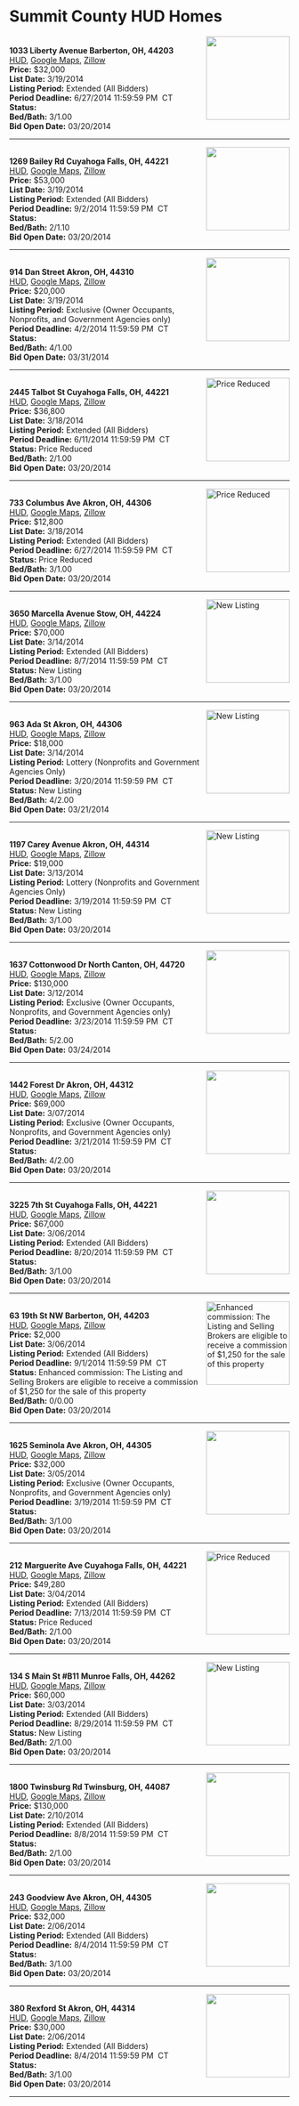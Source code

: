 # Summit County HUD Homes

[<img alt="" src="https://www.hudhomestore.com/pages/ImageShow.aspx?Case=412-558440" align="right" style="height:150px;">](http://www.hudhomestore.com/Listing/PropertyDetails.aspx?caseNumber=412-558440)  
**1033 Liberty Avenue Barberton, OH, 44203**  
[HUD](http://www.hudhomestore.com/Listing/PropertyDetails.aspx?caseNumber=412-558440), [Google Maps](http://maps.google.com/maps?q=1033+Liberty+Avenue+Barberton%2C+OH%2C+44203), [Zillow](http://www.zillow.com/homes/1033+Liberty+Avenue+Barberton%2C+OH%2C+44203/)  
**Price:** $32,000  
**List Date:** 3/19/2014  
**Listing Period:** Extended (All Bidders)  
**Period Deadline:** 6/27/2014 11:59:59 PM  CT  
**Status:**   
**Bed/Bath:** 3/1.00  
**Bid Open Date:** 03/20/2014

***

[<img alt="" src="https://www.hudhomestore.com/pages/ImageShow.aspx?Case=412-436171" align="right" style="height:150px;">](http://www.hudhomestore.com/Listing/PropertyDetails.aspx?caseNumber=412-436171)  
**1269 Bailey Rd Cuyahoga Falls, OH, 44221**  
[HUD](http://www.hudhomestore.com/Listing/PropertyDetails.aspx?caseNumber=412-436171), [Google Maps](http://maps.google.com/maps?q=1269+Bailey+Rd+Cuyahoga+Falls%2C+OH%2C+44221), [Zillow](http://www.zillow.com/homes/1269+Bailey+Rd+Cuyahoga+Falls%2C+OH%2C+44221/)  
**Price:** $53,000  
**List Date:** 3/19/2014  
**Listing Period:** Extended (All Bidders)  
**Period Deadline:** 9/2/2014 11:59:59 PM  CT  
**Status:**   
**Bed/Bath:** 2/1.10  
**Bid Open Date:** 03/20/2014

***

[<img alt="" src="https://www.hudhomestore.com/pages/ImageShow.aspx?Case=412-420257" align="right" style="height:150px;">](http://www.hudhomestore.com/Listing/PropertyDetails.aspx?caseNumber=412-420257)  
**914 Dan Street Akron, OH, 44310**  
[HUD](http://www.hudhomestore.com/Listing/PropertyDetails.aspx?caseNumber=412-420257), [Google Maps](http://maps.google.com/maps?q=914+Dan+Street+Akron%2C+OH%2C+44310), [Zillow](http://www.zillow.com/homes/914+Dan+Street+Akron%2C+OH%2C+44310/)  
**Price:** $20,000  
**List Date:** 3/19/2014  
**Listing Period:** Exclusive (Owner Occupants, Nonprofits, and Government Agencies only)  
**Period Deadline:** 4/2/2014 11:59:59 PM  CT  
**Status:**   
**Bed/Bath:** 4/1.00  
**Bid Open Date:** 03/31/2014

***

[<img alt="Price Reduced" src="https://www.hudhomestore.com/pages/ImageShow.aspx?Case=412-568622" align="right" style="height:150px;">](http://www.hudhomestore.com/Listing/PropertyDetails.aspx?caseNumber=412-568622)  
**2445 Talbot St Cuyahoga Falls, OH, 44221**  
[HUD](http://www.hudhomestore.com/Listing/PropertyDetails.aspx?caseNumber=412-568622), [Google Maps](http://maps.google.com/maps?q=2445+Talbot+St+Cuyahoga+Falls%2C+OH%2C+44221), [Zillow](http://www.zillow.com/homes/2445+Talbot+St+Cuyahoga+Falls%2C+OH%2C+44221/)  
**Price:** $36,800  
**List Date:** 3/18/2014  
**Listing Period:** Extended (All Bidders)  
**Period Deadline:** 6/11/2014 11:59:59 PM  CT  
**Status:** Price Reduced  
**Bed/Bath:** 2/1.00  
**Bid Open Date:** 03/20/2014

***

[<img alt="Price Reduced" src="https://www.hudhomestore.com/pages/ImageShow.aspx?Case=412-442922" align="right" style="height:150px;">](http://www.hudhomestore.com/Listing/PropertyDetails.aspx?caseNumber=412-442922)  
**733 Columbus Ave Akron, OH, 44306**  
[HUD](http://www.hudhomestore.com/Listing/PropertyDetails.aspx?caseNumber=412-442922), [Google Maps](http://maps.google.com/maps?q=733+Columbus+Ave+Akron%2C+OH%2C+44306), [Zillow](http://www.zillow.com/homes/733+Columbus+Ave+Akron%2C+OH%2C+44306/)  
**Price:** $12,800  
**List Date:** 3/18/2014  
**Listing Period:** Extended (All Bidders)  
**Period Deadline:** 6/27/2014 11:59:59 PM  CT  
**Status:** Price Reduced  
**Bed/Bath:** 3/1.00  
**Bid Open Date:** 03/20/2014

***

[<img alt="New Listing" src="https://www.hudhomestore.com/pages/ImageShow.aspx?Case=412-572524" align="right" style="height:150px;">](http://www.hudhomestore.com/Listing/PropertyDetails.aspx?caseNumber=412-572524)  
**3650 Marcella Avenue Stow, OH, 44224**  
[HUD](http://www.hudhomestore.com/Listing/PropertyDetails.aspx?caseNumber=412-572524), [Google Maps](http://maps.google.com/maps?q=3650+Marcella+Avenue+Stow%2C+OH%2C+44224), [Zillow](http://www.zillow.com/homes/3650+Marcella+Avenue+Stow%2C+OH%2C+44224/)  
**Price:** $70,000  
**List Date:** 3/14/2014  
**Listing Period:** Extended (All Bidders)  
**Period Deadline:** 8/7/2014 11:59:59 PM  CT  
**Status:** New Listing  
**Bed/Bath:** 3/1.00  
**Bid Open Date:** 03/20/2014

***

[<img alt="New Listing" src="https://www.hudhomestore.com/pages/ImageShow.aspx?Case=412-488809" align="right" style="height:150px;">](http://www.hudhomestore.com/Listing/PropertyDetails.aspx?caseNumber=412-488809)  
**963 Ada St Akron, OH, 44306**  
[HUD](http://www.hudhomestore.com/Listing/PropertyDetails.aspx?caseNumber=412-488809), [Google Maps](http://maps.google.com/maps?q=963+Ada+St+Akron%2C+OH%2C+44306), [Zillow](http://www.zillow.com/homes/963+Ada+St+Akron%2C+OH%2C+44306/)  
**Price:** $18,000  
**List Date:** 3/14/2014  
**Listing Period:** Lottery (Nonprofits and Government Agencies Only)  
**Period Deadline:** 3/20/2014 11:59:59 PM  CT  
**Status:** New Listing  
**Bed/Bath:** 4/2.00  
**Bid Open Date:** 03/21/2014

***

[<img alt="New Listing" src="https://www.hudhomestore.com/pages/ImageShow.aspx?Case=412-446299" align="right" style="height:150px;">](http://www.hudhomestore.com/Listing/PropertyDetails.aspx?caseNumber=412-446299)  
**1197 Carey Avenue Akron, OH, 44314**  
[HUD](http://www.hudhomestore.com/Listing/PropertyDetails.aspx?caseNumber=412-446299), [Google Maps](http://maps.google.com/maps?q=1197+Carey+Avenue+Akron%2C+OH%2C+44314), [Zillow](http://www.zillow.com/homes/1197+Carey+Avenue+Akron%2C+OH%2C+44314/)  
**Price:** $19,000  
**List Date:** 3/13/2014  
**Listing Period:** Lottery (Nonprofits and Government Agencies Only)  
**Period Deadline:** 3/19/2014 11:59:59 PM  CT  
**Status:** New Listing  
**Bed/Bath:** 3/1.00  
**Bid Open Date:** 03/20/2014

***

[<img alt="" src="https://www.hudhomestore.com/pages/ImageShow.aspx?Case=412-550201" align="right" style="height:150px;">](http://www.hudhomestore.com/Listing/PropertyDetails.aspx?caseNumber=412-550201)  
**1637 Cottonwood Dr North Canton, OH, 44720**  
[HUD](http://www.hudhomestore.com/Listing/PropertyDetails.aspx?caseNumber=412-550201), [Google Maps](http://maps.google.com/maps?q=1637+Cottonwood+Dr+North+Canton%2C+OH%2C+44720), [Zillow](http://www.zillow.com/homes/1637+Cottonwood+Dr+North+Canton%2C+OH%2C+44720/)  
**Price:** $130,000  
**List Date:** 3/12/2014  
**Listing Period:** Exclusive (Owner Occupants, Nonprofits, and Government Agencies only)  
**Period Deadline:** 3/23/2014 11:59:59 PM  CT  
**Status:**   
**Bed/Bath:** 5/2.00  
**Bid Open Date:** 03/24/2014

***

[<img alt="" src="https://www.hudhomestore.com/pages/ImageShow.aspx?Case=412-642473" align="right" style="height:150px;">](http://www.hudhomestore.com/Listing/PropertyDetails.aspx?caseNumber=412-642473)  
**1442 Forest Dr Akron, OH, 44312**  
[HUD](http://www.hudhomestore.com/Listing/PropertyDetails.aspx?caseNumber=412-642473), [Google Maps](http://maps.google.com/maps?q=1442+Forest+Dr+Akron%2C+OH%2C+44312), [Zillow](http://www.zillow.com/homes/1442+Forest+Dr+Akron%2C+OH%2C+44312/)  
**Price:** $69,000  
**List Date:** 3/07/2014  
**Listing Period:** Exclusive (Owner Occupants, Nonprofits, and Government Agencies only)  
**Period Deadline:** 3/21/2014 11:59:59 PM  CT  
**Status:**   
**Bed/Bath:** 4/2.00  
**Bid Open Date:** 03/20/2014

***

[<img alt="" src="https://www.hudhomestore.com/pages/ImageShow.aspx?Case=412-575406" align="right" style="height:150px;">](http://www.hudhomestore.com/Listing/PropertyDetails.aspx?caseNumber=412-575406)  
**3225 7th St Cuyahoga Falls, OH, 44221**  
[HUD](http://www.hudhomestore.com/Listing/PropertyDetails.aspx?caseNumber=412-575406), [Google Maps](http://maps.google.com/maps?q=3225+7th+St+Cuyahoga+Falls%2C+OH%2C+44221), [Zillow](http://www.zillow.com/homes/3225+7th+St+Cuyahoga+Falls%2C+OH%2C+44221/)  
**Price:** $67,000  
**List Date:** 3/06/2014  
**Listing Period:** Extended (All Bidders)  
**Period Deadline:** 8/20/2014 11:59:59 PM  CT  
**Status:**   
**Bed/Bath:** 3/1.00  
**Bid Open Date:** 03/20/2014

***

[<img alt="Enhanced commission: The Listing and Selling Brokers are eligible to receive a commission of $1,250 for the sale of this property" src="https://www.hudhomestore.com/pages/ImageShow.aspx?Case=412-537707" align="right" style="height:150px;">](http://www.hudhomestore.com/Listing/PropertyDetails.aspx?caseNumber=412-537707)  
**63 19th St NW Barberton, OH, 44203**  
[HUD](http://www.hudhomestore.com/Listing/PropertyDetails.aspx?caseNumber=412-537707), [Google Maps](http://maps.google.com/maps?q=63+19th+St+NW+Barberton%2C+OH%2C+44203), [Zillow](http://www.zillow.com/homes/63+19th+St+NW+Barberton%2C+OH%2C+44203/)  
**Price:** $2,000  
**List Date:** 3/06/2014  
**Listing Period:** Extended (All Bidders)  
**Period Deadline:** 9/1/2014 11:59:59 PM  CT  
**Status:** Enhanced commission: The Listing and Selling Brokers are eligible to receive a commission of $1,250 for the sale of this property  
**Bed/Bath:** 0/0.00  
**Bid Open Date:** 03/20/2014

***

[<img alt="" src="https://www.hudhomestore.com/pages/ImageShow.aspx?Case=412-542349" align="right" style="height:150px;">](http://www.hudhomestore.com/Listing/PropertyDetails.aspx?caseNumber=412-542349)  
**1625 Seminola Ave Akron, OH, 44305**  
[HUD](http://www.hudhomestore.com/Listing/PropertyDetails.aspx?caseNumber=412-542349), [Google Maps](http://maps.google.com/maps?q=1625+Seminola+Ave+Akron%2C+OH%2C+44305), [Zillow](http://www.zillow.com/homes/1625+Seminola+Ave+Akron%2C+OH%2C+44305/)  
**Price:** $32,000  
**List Date:** 3/05/2014  
**Listing Period:** Exclusive (Owner Occupants, Nonprofits, and Government Agencies only)  
**Period Deadline:** 3/19/2014 11:59:59 PM  CT  
**Status:**   
**Bed/Bath:** 3/1.00  
**Bid Open Date:** 03/20/2014

***

[<img alt="Price Reduced" src="https://www.hudhomestore.com/pages/ImageShow.aspx?Case=412-407133" align="right" style="height:150px;">](http://www.hudhomestore.com/Listing/PropertyDetails.aspx?caseNumber=412-407133)  
**212 Marguerite Ave Cuyahoga Falls, OH, 44221**  
[HUD](http://www.hudhomestore.com/Listing/PropertyDetails.aspx?caseNumber=412-407133), [Google Maps](http://maps.google.com/maps?q=212+Marguerite+Ave+Cuyahoga+Falls%2C+OH%2C+44221), [Zillow](http://www.zillow.com/homes/212+Marguerite+Ave+Cuyahoga+Falls%2C+OH%2C+44221/)  
**Price:** $49,280  
**List Date:** 3/04/2014  
**Listing Period:** Extended (All Bidders)  
**Period Deadline:** 7/13/2014 11:59:59 PM  CT  
**Status:** Price Reduced  
**Bed/Bath:** 2/1.00  
**Bid Open Date:** 03/20/2014

***

[<img alt="New Listing" src="https://www.hudhomestore.com/pages/ImageShow.aspx?Case=412-650588" align="right" style="height:150px;">](http://www.hudhomestore.com/Listing/PropertyDetails.aspx?caseNumber=412-650588)  
**134 S Main St #B11 Munroe Falls, OH, 44262**  
[HUD](http://www.hudhomestore.com/Listing/PropertyDetails.aspx?caseNumber=412-650588), [Google Maps](http://maps.google.com/maps?q=134+S+Main+St+%23B11+Munroe+Falls%2C+OH%2C+44262), [Zillow](http://www.zillow.com/homes/134+S+Main+St+%23B11+Munroe+Falls%2C+OH%2C+44262/)  
**Price:** $60,000  
**List Date:** 3/03/2014  
**Listing Period:** Extended (All Bidders)  
**Period Deadline:** 8/29/2014 11:59:59 PM  CT  
**Status:** New Listing  
**Bed/Bath:** 2/1.00  
**Bid Open Date:** 03/20/2014

***

[<img alt="" src="https://www.hudhomestore.com/pages/ImageShow.aspx?Case=412-555151" align="right" style="height:150px;">](http://www.hudhomestore.com/Listing/PropertyDetails.aspx?caseNumber=412-555151)  
**1800 Twinsburg Rd Twinsburg, OH, 44087**  
[HUD](http://www.hudhomestore.com/Listing/PropertyDetails.aspx?caseNumber=412-555151), [Google Maps](http://maps.google.com/maps?q=1800+Twinsburg+Rd+Twinsburg%2C+OH%2C+44087), [Zillow](http://www.zillow.com/homes/1800+Twinsburg+Rd+Twinsburg%2C+OH%2C+44087/)  
**Price:** $130,000  
**List Date:** 2/10/2014  
**Listing Period:** Extended (All Bidders)  
**Period Deadline:** 8/8/2014 11:59:59 PM  CT  
**Status:**   
**Bed/Bath:** 2/1.00  
**Bid Open Date:** 03/20/2014

***

[<img alt="" src="https://www.hudhomestore.com/pages/ImageShow.aspx?Case=412-562681" align="right" style="height:150px;">](http://www.hudhomestore.com/Listing/PropertyDetails.aspx?caseNumber=412-562681)  
**243 Goodview Ave Akron, OH, 44305**  
[HUD](http://www.hudhomestore.com/Listing/PropertyDetails.aspx?caseNumber=412-562681), [Google Maps](http://maps.google.com/maps?q=243+Goodview+Ave+Akron%2C+OH%2C+44305), [Zillow](http://www.zillow.com/homes/243+Goodview+Ave+Akron%2C+OH%2C+44305/)  
**Price:** $32,000  
**List Date:** 2/06/2014  
**Listing Period:** Extended (All Bidders)  
**Period Deadline:** 8/4/2014 11:59:59 PM  CT  
**Status:**   
**Bed/Bath:** 3/1.00  
**Bid Open Date:** 03/20/2014

***

[<img alt="" src="https://www.hudhomestore.com/pages/ImageShow.aspx?Case=412-384212" align="right" style="height:150px;">](http://www.hudhomestore.com/Listing/PropertyDetails.aspx?caseNumber=412-384212)  
**380 Rexford St Akron, OH, 44314**  
[HUD](http://www.hudhomestore.com/Listing/PropertyDetails.aspx?caseNumber=412-384212), [Google Maps](http://maps.google.com/maps?q=380+Rexford+St+Akron%2C+OH%2C+44314), [Zillow](http://www.zillow.com/homes/380+Rexford+St+Akron%2C+OH%2C+44314/)  
**Price:** $30,000  
**List Date:** 2/06/2014  
**Listing Period:** Extended (All Bidders)  
**Period Deadline:** 8/4/2014 11:59:59 PM  CT  
**Status:**   
**Bed/Bath:** 3/1.00  
**Bid Open Date:** 03/20/2014

***

